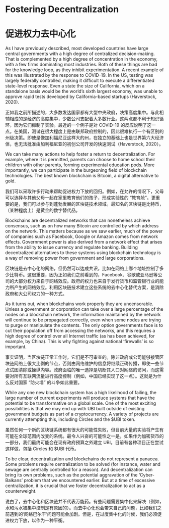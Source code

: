 # Fostering Decentralization

# 促进权力去中心化


As I have previously described, most developed countries have large central governments with a high degree of centralized decision-making. That is complemented by a high degree of concentration in the economy, with a few firms dominating most industries. Both of these things are bad for the knowledge loop, as they inhibit experimentation. A recent example of this was illustrated by the response to COVID-19. In the US, testing was largely federally controlled, making it difficult to execute a differentiated state-level response. Even a state the size of California, which on a standalone basis would be the world’s sixth largest economy, was unable to approve rapid tests developed by California-based startups (Haverstock, 2020).

正如我之前所描述的，大多数发达国家都有大型中央政府，决策高度集中。与此相辅相成的是经济的高度集中，少数公司支配着大多数行业。这两点都不利于知识循环，因为它们抑制了实验。最近的一个例子是对 COVID-19 的反应说明了这一点。在美国，测试在很大程度上是由联邦政府控制的，因此很难执行一个有区别的州级决策。即使是像加利福尼亚这样大的州，在独立的基础上也是世界第六大经济体，也无法批准由加利福尼亚的初创公司开发的快速测试（Haverstock, 2020）。


We can take many actions to help foster a return to decentralization. For example, where it is permitted, parents can choose to home school their children with other parents, forming experimental education pods. More importantly, we can participate in the burgeoning field of blockchain technologies. The best known blockchain is Bitcoin, a digital alternative to gold. 

我们可以采取许多行动来帮助促进权力下放的回归。例如，在允许的情况下，父母可以选择与其他父母一起在家里教育他们的孩子，形成实验性的 “教育舱”。更重要的是，我们可以参与到蓬勃发展的区块链技术领域。最知名的区块链是比特币，（某种程度上）是黄金的数字替代品。


Blockchains are decentralized networks that can nonetheless achieve consensus, such as on how many Bitcoin are controlled by which address on the network. This matters because as we saw earlier, much of the power of companies such as Facebook, Google or Amazon comes from network effects. Government power is also derived from a network effect that arises from the ability to issue currency and regulate banking. Building decentralized alternatives to these systems using blockchain technology is a way of removing power from government and large corporations.

区块链是去中心化的网络，但仍然可以达成共识，比如在网络上哪个地址控制了多少比特币。这很重要，因为正如我们之前看到的，Facebook、谷歌或亚马逊等公司的大部分权力来自于网络效应。政府的权力也来自于发行货币和监管银行业的能力所产生的网络效应。利用区块链技术建立这些系统的去中心化替代方案，是消除政府和大公司权力的一种方式。


As it turns out, when blockchains work properly they are uncensorable. Unless a government or corporation can take over a large percentage of the nodes on a blockchain network, the information maintained by the network will continue to be propagated correctly, even when some nodes are trying to purge or manipulate the contents. The only option governments face is to cut their population off from accessing the networks, and this requires a high degree of control over all Internet traffic (as has been achieved, for example, by China). This is why fighting against national ‘firewalls’ is so important.

事实证明，当区块链正常工作时，它们是不可审查的。除非政府或公司能够接管区块链网络上很大比例的节点，否则由网络维护的信息将继续正确传播，即使一些节点试图清除或操纵内容。政府面临的唯一选择是切断其人口对网络的访问，而这需要对所有互联网流量进行高度控制（例如，中国已经实现了这一点）。这就是为什么反对国家 “防火墙” 的斗争如此重要。


While any one new blockchain system has a high likelihood of failing, the large number of current experiments will produce systems that have the potential to be transformative on a global scale. One of the most exciting possibilities is that we may end up with UBI built outside of existing government budgets as part of a cryptocurrency. A variety of projects are currently attempting this, including Circles and the $UBI token.

虽然任何一个新的区块链系统都有很大的可能性失败，但目前大量的实验将产生有可能在全球范围内改变的系统。最令人兴奋的可能性之一是，如果作为加密货币的一部分，我们最终可能会在现有政府预算之外建立 UBI。目前有各种项目正在尝试这样做，包括 Circles 和 $UBI 代币。


To be clear, decentralization and blockchains do not represent a panacea. Some problems require centralization to be solved (for instance, water and sewage are centrally controlled for a reason). And decentralization can bring its own problems, such as the potential aggravation of the ‘Cyber-Balkans’ problem that we encountered earlier. But at a time of excessive centralization, it is crucial that we foster decentralization to act as a counterweight.

说白了，去中心化和区块链并不代表万能药。有些问题需要集中化来解决（例如，水和污水被集中控制是有原因的）。而去中心化也会带来自己的问题，比如我们之前遇到的‘网络巴尔干’问题可能会加剧。但是，在过度集中化的时候，我们必须促进权力下放，以作为一种平衡。

